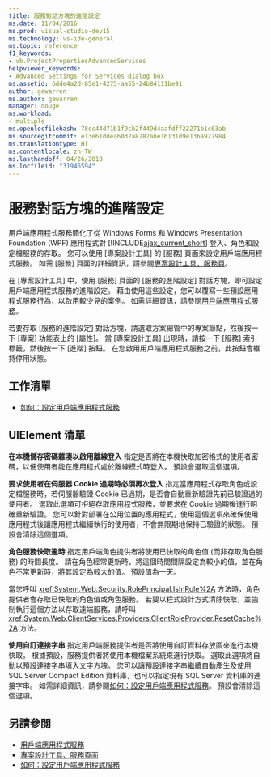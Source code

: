 ```yaml
---
title: 服務對話方塊的進階設定
ms.date: 11/04/2016
ms.prod: visual-studio-dev15
ms.technology: vs-ide-general
ms.topic: reference
f1_keywords:
- vb.ProjectPropertiesAdvancedServices
helpviewer_keywords:
- Advanced Settings for Services dialog box
ms.assetid: 6dde4a2d-85e1-4275-aa55-24b84111be91
author: gewarren
ms.author: gewarren
manager: douge
ms.workload:
- multiple
ms.openlocfilehash: 78cc44d71b1f9cb2f449d4aafdff22271b1c63ab
ms.sourcegitcommit: e13e61ddea6032a8282abe16131d9e136a927984
ms.translationtype: HT
ms.contentlocale: zh-TW
ms.lasthandoff: 04/26/2018
ms.locfileid: "31946594"
---
```

# <a name="advanced-settings-for-services-dialog-box"></a>服務對話方塊的進階設定
用戶端應用程式服務簡化了從 Windows Forms 和 Windows Presentation Foundation (WPF) 應用程式對 [!INCLUDE[ajax_current_short](../../ide/reference/includes/ajax_current_short_md.md)] 登入、角色和設定檔服務的存取。 您可以使用 [專案設計工具] 的 [服務] 頁面來設定用戶端應用程式服務。 如需 [服務] 頁面的詳細資訊，請參閱[專案設計工具、服務頁](../../ide/reference/services-page-project-designer.md)。

 在 [專案設計工具] 中，使用 [服務] 頁面的 [服務的進階設定] 對話方塊，即可設定用戶端應用程式服務的進階設定。 藉由使用這些設定，您可以覆寫一些預設應用程式服務行為，以啟用較少見的案例。 如需詳細資訊，請參閱[用戶端應用程式服務](/dotnet/framework/common-client-technologies/client-application-services)。

 若要存取 [服務的進階設定] 對話方塊，請選取方案總管中的專案節點，然後按一下 [專案] 功能表上的 [屬性]。 當 [專案設計工具] 出現時，請按一下 [服務] 索引標籤，然後按一下 [進階] 按鈕。 在您啟用用戶端應用程式服務之前，此按鈕會維持停用狀態。

## <a name="task-list"></a>工作清單

- [如何：設定用戶端應用程式服務](/dotnet/framework/common-client-technologies/how-to-configure-client-application-services)

## <a name="uielement-list"></a>UIElement 清單

 **在本機儲存密碼雜湊以啟用離線登入** 指定是否將在本機快取加密格式的使用者密碼，以便使用者能在應用程式處於離線模式時登入。 預設會選取這個選項。

 **要求使用者在伺服器 Cookie 過期時必須再次登入** 指定當應用程式存取角色或設定檔服務時，若伺服器驗證 Cookie 已過期，是否會自動重新驗證先前已驗證過的使用者。 選取此選項可拒絕存取應用程式服務，並要求在 Cookie 過期後進行明確重新驗證。 您可以針對部署在公用位置的應用程式，使用這個選項來確保使用應用程式後讓應用程式繼續執行的使用者，不會無限期地保持已驗證的狀態。 預設會清除這個選項。

 **角色服務快取逾時** 指定用戶端角色提供者將使用已快取的角色值 (而非存取角色服務) 的時間長度。 請在角色經常更新時，將這個時間間隔設定為較小的值，並在角色不常更新時，將其設定為較大的值。 預設值為一天。

 當您呼叫 <xref:System.Web.Security.RolePrincipal.IsInRole%2A> 方法時，角色提供者會存取已快取的角色值或角色服務。 若要以程式設計方式清除快取，並強制執行這個方法以存取遠端服務，請呼叫 <xref:System.Web.ClientServices.Providers.ClientRoleProvider.ResetCache%2A> 方法。

 **使用自訂連接字串** 指定用戶端服務提供者是否將使用自訂資料存放區來進行本機快取。 根據預設，服務提供者將使用本機檔案系統來進行快取。 選取此選項將自動以預設連接字串填入文字方塊。 您可以讓預設連接字串繼續自動產生及使用 SQL Server Compact Edition 資料庫，也可以指定現有 SQL Server 資料庫的連接字串。 如需詳細資訊，請參閱[如何：設定用戶端應用程式服務](/dotnet/framework/common-client-technologies/how-to-configure-client-application-services)。 預設會清除這個選項。

## <a name="see-also"></a>另請參閱

- [用戶端應用程式服務](/dotnet/framework/common-client-technologies/client-application-services)
- [專案設計工具、服務頁面](../../ide/reference/services-page-project-designer.md)
- [如何：設定用戶端應用程式服務](/dotnet/framework/common-client-technologies/how-to-configure-client-application-services)